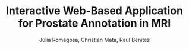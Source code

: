 ---
paperId: 6
author: Júlia Romagosa, Christian Mata, Raúl Benítez
publicationauthor: Romagosa, J. et al.
title: Interactive Web-Based Application for Prostate Annotation in MRI
pdf: Julia_Romagosa.pdf
poster: Julia_Romagosa_Poster.pdf
alt: --
type: Poster
topic: Medical and biological vision
subtopic: Segmentation, grouping and shape analysis
link: https://research.latinxinai.org/papers/iccv/2022/pdf/Julia_Romagosa_Poster.pdf
conference: iccv
year: 2022
tags: iccv-2022
location: Vancouver, Canada
---